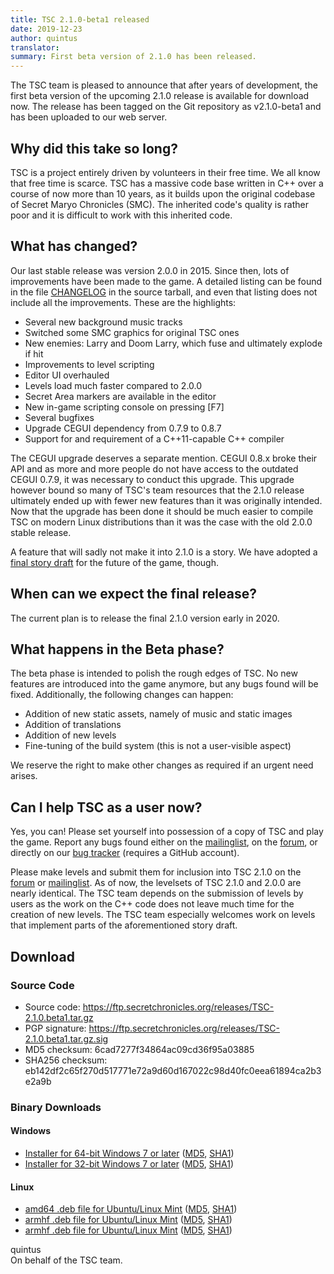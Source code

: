 ```yaml
---
title: TSC 2.1.0-beta1 released
date: 2019-12-23
author: quintus
translator:
summary: First beta version of 2.1.0 has been released.
---
```


The TSC team is pleased to announce that after years of development,
the first beta version of the upcoming 2.1.0 release is available for
download now. The release has been tagged on the Git repository as
v2.1.0-beta1 and has been uploaded to our web server.

## Why did this take so long?

TSC is a project entirely driven by volunteers in their free time. We
all know that free time is scarce. TSC has a massive code base written
in C++ over a course of now more than 10 years, as it builds upon the
original codebase of Secret Maryo Chronicles (SMC). The inherited
code's quality is rather poor and it is difficult to work with this
inherited code.

## What has changed?

Our last stable release was version 2.0.0 in 2015. Since then, lots of
improvements have been made to the game. A detailed listing can be
found in the file [CHANGELOG][1] in the source tarball, and even that
listing does not include all the improvements. These are the
highlights:

* Several new background music tracks
* Switched some SMC graphics for original TSC ones
* New enemies: Larry and Doom Larry, which fuse and ultimately explode
  if hit
* Improvements to level scripting
* Editor UI overhauled
* Levels load much faster compared to 2.0.0
* Secret Area markers are available in the editor
* New in-game scripting console on pressing [F7]
* Several bugfixes
* Upgrade CEGUI dependency from 0.7.9 to 0.8.7
* Support for and requirement of a C++11-capable C++ compiler

The CEGUI upgrade deserves a separate mention. CEGUI 0.8.x broke their
API and as more and more people do not have access to the outdated
CEGUI 0.7.9, it was necessary to conduct this upgrade. This upgrade
however bound so many of TSC's team resources that the 2.1.0 release
ultimately ended up with fewer new features than it was originally
intended. Now that the upgrade has been done it should be much easier
to compile TSC on modern Linux distributions than it was the case with
the old 2.0.0 stable release.

A feature that will sadly not make it into 2.1.0 is a story. We have
adopted a [final story draft][2] for the future of the game, though.

## When can we expect the final release?

The current plan is to release the final 2.1.0 version early in 2020.

## What happens in the Beta phase?

The beta phase is intended to polish the rough edges of TSC. No new
features are introduced into the game anymore, but any bugs found will
be fixed. Additionally, the following changes can happen:

* Addition of new static assets, namely of music and static images
* Addition of translations
* Addition of new levels
* Fine-tuning of the build system (this is not a user-visible aspect)

We reserve the right to make other changes as required if an urgent
need arises.

## Can I help TSC as a user now?

Yes, you can! Please set yourself into possession of a copy of TSC and
play the game. Report any bugs found either on the [mailinglist][3],
on the [forum][4], or directly on our [bug tracker][5] (requires a
GitHub account).

Please make levels and submit them for inclusion into TSC 2.1.0 on the
[forum][4] or [mailinglist][3]. As of now, the levelsets of TSC 2.1.0
and 2.0.0 are nearly identical. The TSC team depends on the submission
of levels by users as the work on the C++ code does not leave much
time for the creation of new levels. The TSC team especially welcomes
work on levels that implement parts of the aforementioned story draft.

## Download

### Source Code

* Source code:     <https://ftp.secretchronicles.org/releases/TSC-2.1.0.beta1.tar.gz>
* PGP signature:   <https://ftp.secretchronicles.org/releases/TSC-2.1.0.beta1.tar.gz.sig>
* MD5 checksum:    6cad7277f34864ac09cd36f95a03885<br/>
* SHA256 checksum: eb142df2c65f270d517771e72a9d60d167022c98d40fc0eea61894ca2b3e2a9b

### Binary Downloads

#### Windows

* [Installer for 64-bit Windows 7 or later](https://ftp.secretchronicles.org/releases/TSC-2.1.0-beta1-win64.exe)
  ([MD5](https://ftp.secretchronicles.org/releases/TSC-2.1.0-beta1-win64.md5sum),
  [SHA1](https://ftp.secretchronicles.org/releases/TSC-2.1.0-beta1-win64.sha256sum))
* [Installer for 32-bit Windows 7 or later](https://ftp.secretchronicles.org/releases/TSC-2.1.0-beta1-win32.exe)
  ([MD5](https://ftp.secretchronicles.org/releases/TSC-2.1.0-beta1-win32.md5sum),
  [SHA1](https://ftp.secretchronicles.org/releases/TSC-2.1.0-beta1-win32.sha256sum))

#### Linux

* [amd64 .deb file for Ubuntu/Linux Mint](https://ftp.secretchronicles.org/releases/TSC-2.1.0-beta1-amd64.deb)
  ([MD5](https://ftp.secretchronicles.org/releases/TSC-2.1.0-beta1-amd64.md5sum),
  [SHA1](https://ftp.secretchronicles.org/releases/TSC-2.1.0-beta1-amd64.sha256sum))
* [armhf .deb file for Ubuntu/Linux Mint](https://ftp.secretchronicles.org/releases/TSC-2.1.0-beta1-armhf.deb)
  ([MD5](https://ftp.secretchronicles.org/releases/TSC-2.1.0-beta1-armhf.md5sum),
  [SHA1](https://ftp.secretchronicles.org/releases/TSC-2.1.0-beta1-armhf.sha256sum))
* [armhf .deb file for Ubuntu/Linux Mint](https://ftp.secretchronicles.org/releases/TSC-2.1.0-beta1-i386.deb)
  ([MD5](https://ftp.secretchronicles.org/releases/TSC-2.1.0-beta1-i386.md5sum),
  [SHA1](https://ftp.secretchronicles.org/releases/TSC-2.1.0-beta1-i386.sha256sum))

quintus<br/>
On behalf of the TSC team.

[1]: https://github.com/Secretchronicles/TSC/blob/v2.1.0-beta1/CHANGELOG
[2]: https://github.com/Secretchronicles/documents/raw/master/gd/documents/pdf/18-001.pdf
[3]: https://lists.secretchronicles.org/postorius/lists/tsc-devel.lists.secretchronicles.org/
[4]: https://lists.secretchronicles.org/hyperkitty/list/tsc-devel@lists.secretchronicles.org/
[5]: https://github.com/Secretchronicles/TSC/issues
